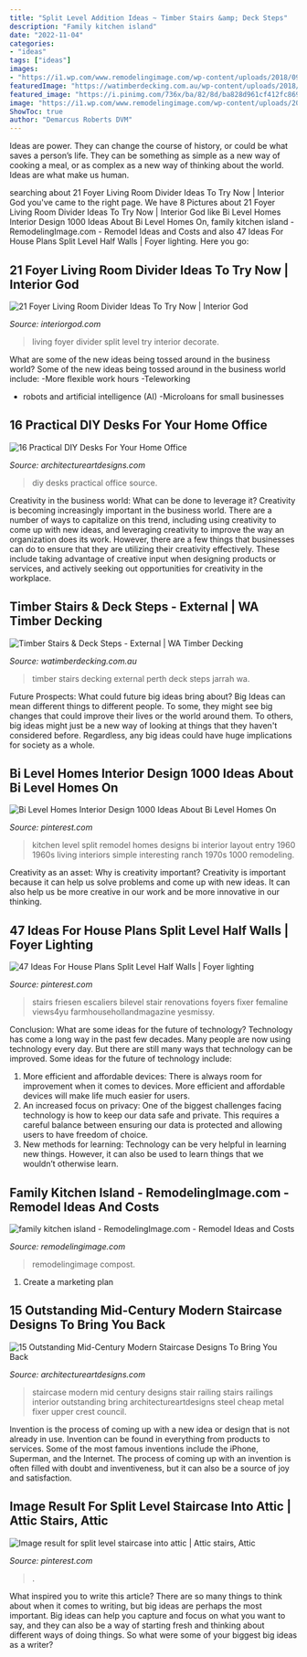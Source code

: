 ```yaml
---
title: "Split Level Addition Ideas ~ Timber Stairs &amp; Deck Steps"
description: "Family kitchen island"
date: "2022-11-04"
categories:
- "ideas"
tags: ["ideas"]
images:
- "https://i1.wp.com/www.remodelingimage.com/wp-content/uploads/2018/09/family-kitchen-island.jpg?ssl=1"
featuredImage: "https://watimberdecking.com.au/wp-content/uploads/2018/04/timber-stairs.png"
featured_image: "https://i.pinimg.com/736x/ba/82/8d/ba828d961cf412fc8694235932086d4d.jpg"
image: "https://i1.wp.com/www.remodelingimage.com/wp-content/uploads/2018/09/family-kitchen-island.jpg?ssl=1"
ShowToc: true
author: "Demarcus Roberts DVM"
---
```



Ideas are power. They can change the course of history, or could be what saves a person’s life. They can be something as simple as a new way of cooking a meal, or as complex as a new way of thinking about the world. Ideas are what make us human.

	

		
searching about 21 Foyer Living Room Divider Ideas To Try Now | Interior God you've came to the right page. We have 8 Pictures about 21 Foyer Living Room Divider Ideas To Try Now | Interior God like Bi Level Homes Interior Design 1000 Ideas About Bi Level Homes On, family kitchen island - RemodelingImage.com - Remodel Ideas and Costs and also 47 Ideas For House Plans Split Level Half Walls | Foyer lighting. Here you go:
		
    
## 21 Foyer Living Room Divider Ideas To Try Now | Interior God

<img loading=lazy src="http://interiorgod.com/wp-content/uploads/2016/11/decorate-a-split-level-living-room.jpg" onerror="this.onerror=null;this.src='https://tse3.mm.bing.net/th?id=OIP.yOA1L7yD77by2CoITK_S2AHaFg&amp;pid=15.1';" alt="21 Foyer Living Room Divider Ideas To Try Now | Interior God">

_Source: interiorgod.com_

>living foyer divider split level try interior decorate. 

	

What are some of the new ideas being tossed around in the business world?
Some of the new ideas being tossed around in the business world include: 
-More flexible work hours 
-Teleworking 
- robots and artificial intelligence (AI) 
-Microloans for small businesses

    
## 16 Practical DIY Desks For Your Home Office

<img loading=lazy src="https://www.architectureartdesigns.com/wp-content/uploads/2015/01/1209-630x559.jpg" onerror="this.onerror=null;this.src='https://tse2.mm.bing.net/th?id=OIP.V1VeX4O5SZl7IHE462xoqAHaGk&amp;pid=15.1';" alt="16 Practical DIY Desks For Your Home Office">

_Source: architectureartdesigns.com_

>diy desks practical office source. 

	

Creativity in the business world: What can be done to leverage it?
Creativity is becoming increasingly important in the business world. There are a number of ways to capitalize on this trend, including using creativity to come up with new ideas, and leveraging creativity to improve the way an organization does its work. However, there are a few things that businesses can do to ensure that they are utilizing their creativity effectively. These include taking advantage of creative input when designing products or services, and actively seeking out opportunities for creativity in the workplace.

    
## Timber Stairs &amp; Deck Steps - External | WA Timber Decking

<img loading=lazy src="https://watimberdecking.com.au/wp-content/uploads/2018/04/timber-stairs.png" onerror="this.onerror=null;this.src='https://tse2.mm.bing.net/th?id=OIP.Y5cWwzAjHHYkUIO5qDUaFAHaFj&amp;pid=15.1';" alt="Timber Stairs &amp; Deck Steps - External | WA Timber Decking">

_Source: watimberdecking.com.au_

>timber stairs decking external perth deck steps jarrah wa. 

	

Future Prospects: What could future big ideas bring about?
Big Ideas can mean different things to different people. To some, they might see big changes that could improve their lives or the world around them. To others, big ideas might just be a new way of looking at things that they haven't considered before. Regardless, any big ideas could have huge implications for society as a whole.

    
## Bi Level Homes Interior Design 1000 Ideas About Bi Level Homes On

<img loading=lazy src="https://i.pinimg.com/736x/da/f0/29/daf0298de024c88d1e343421c16ed1f1.jpg" onerror="this.onerror=null;this.src='https://tse1.mm.bing.net/th?id=OIP.8owmrDawNuBiGqYhx8no8wHaFj&amp;pid=15.1';" alt="Bi Level Homes Interior Design 1000 Ideas About Bi Level Homes On">

_Source: pinterest.com_

>kitchen level split remodel homes designs bi interior layout entry 1960 1960s living interiors simple interesting ranch 1970s 1000 remodeling. 

	

Creativity as an asset: Why is creativity important?
Creativity is important because it can help us solve problems and come up with new ideas. It can also help us be more creative in our work and be more innovative in our thinking.

    
## 47 Ideas For House Plans Split Level Half Walls | Foyer Lighting

<img loading=lazy src="https://i.pinimg.com/736x/f3/a0/a0/f3a0a0adb1ba4012a9f66ebf3f0eba4e.jpg" onerror="this.onerror=null;this.src='https://tse1.mm.bing.net/th?id=OIP.Na7czNhOj4lViBMAe4KpMQAAAA&amp;pid=15.1';" alt="47 Ideas For House Plans Split Level Half Walls | Foyer lighting">

_Source: pinterest.com_

>stairs friesen escaliers bilevel stair renovations foyers fixer femaline views4yu farmhousehollandmagazine yesmissy. 

	

Conclusion: What are some ideas for the future of technology?
Technology has come a long way in the past few decades. Many people are now using technology every day. But there are still many ways that technology can be improved. Some ideas for the future of technology include: 
1) More efficient and affordable devices: There is always room for improvement when it comes to devices. More efficient and affordable devices will make life much easier for users. 
2) An increased focus on privacy: One of the biggest challenges facing technology is how to keep our data safe and private. This requires a careful balance between ensuring our data is protected and allowing users to have freedom of choice. 
3) New methods for learning: Technology can be very helpful in learning new things. However, it can also be used to learn things that we wouldn’t otherwise learn.

    
## Family Kitchen Island - RemodelingImage.com - Remodel Ideas And Costs

<img loading=lazy src="https://i1.wp.com/www.remodelingimage.com/wp-content/uploads/2018/09/family-kitchen-island.jpg?ssl=1" onerror="this.onerror=null;this.src='https://tse2.mm.bing.net/th?id=OIP.CThXAKkGANvbQQWQo_LHDwHaJ8&amp;pid=15.1';" alt="family kitchen island - RemodelingImage.com - Remodel Ideas and Costs">

_Source: remodelingimage.com_

>remodelingimage compost. 

	

1. Create a marketing plan 

    
## 15 Outstanding Mid-Century Modern Staircase Designs To Bring You Back

<img loading=lazy src="https://www.architectureartdesigns.com/wp-content/uploads/2015/03/15-Outstanding-Mid-Century-Modern-Staircase-Designs-To-Bring-You-Back-In-Time-3-630x942.jpg" onerror="this.onerror=null;this.src='https://tse3.mm.bing.net/th?id=OIP.za1Pk1ZxX0Js66gRHP2HmQHaLE&amp;pid=15.1';" alt="15 Outstanding Mid-Century Modern Staircase Designs To Bring You Back">

_Source: architectureartdesigns.com_

>staircase modern mid century designs stair railing stairs railings interior outstanding bring architectureartdesigns steel cheap metal fixer upper crest council. 

	

Invention is the process of coming up with a new idea or design that is not already in use. Invention can be found in everything from products to services. Some of the most famous inventions include the iPhone, Superman, and the Internet. The process of coming up with an invention is often filled with doubt and inventiveness, but it can also be a source of joy and satisfaction.

    
## Image Result For Split Level Staircase Into Attic | Attic Stairs, Attic

<img loading=lazy src="https://i.pinimg.com/736x/ba/82/8d/ba828d961cf412fc8694235932086d4d.jpg" onerror="this.onerror=null;this.src='https://tse4.mm.bing.net/th?id=OIP.25naL4cW13Rugu0P36TgUgHaJ3&amp;pid=15.1';" alt="Image result for split level staircase into attic | Attic stairs, Attic">

_Source: pinterest.com_

>. 

	

What inspired you to write this article?
There are so many things to think about when it comes to writing, but big ideas are perhaps the most important. Big ideas can help you capture and focus on what you want to say, and they can also be a way of starting fresh and thinking about different ways of doing things. So what were some of your biggest big ideas as a writer?

